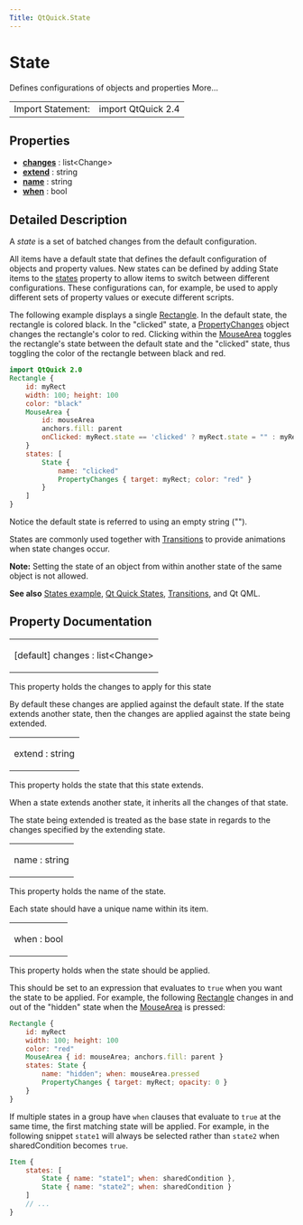 ```yaml
---
Title: QtQuick.State
---
```

        
State
=====

<span class="subtitle"></span>
Defines configurations of objects and properties More...

|                   |                    |
|-------------------|--------------------|
| Import Statement: | import QtQuick 2.4 |

<span id="properties"></span>
Properties
----------

-   ****[changes](#changes-prop)**** : list&lt;Change&gt;
-   ****[extend](#extend-prop)**** : string
-   ****[name](#name-prop)**** : string
-   ****[when](#when-prop)**** : bool

<span id="details"></span>
Detailed Description
--------------------

A *state* is a set of batched changes from the default configuration.

All items have a default state that defines the default configuration of objects and property values. New states can be defined by adding State items to the [states](../QtQuick.Item.md#states-prop) property to allow items to switch between different configurations. These configurations can, for example, be used to apply different sets of property values or execute different scripts.

The following example displays a single [Rectangle](../QtQuick.Rectangle.md). In the default state, the rectangle is colored black. In the "clicked" state, a [PropertyChanges](../QtQuick.PropertyChanges.md) object changes the rectangle's color to red. Clicking within the [MouseArea](../QtQuick.MouseArea.md) toggles the rectangle's state between the default state and the "clicked" state, thus toggling the color of the rectangle between black and red.

``` qml
import QtQuick 2.0
Rectangle {
    id: myRect
    width: 100; height: 100
    color: "black"
    MouseArea {
        id: mouseArea
        anchors.fill: parent
        onClicked: myRect.state == 'clicked' ? myRect.state = "" : myRect.state = 'clicked';
    }
    states: [
        State {
            name: "clicked"
            PropertyChanges { target: myRect; color: "red" }
        }
    ]
}
```

Notice the default state is referred to using an empty string ("").

States are commonly used together with [Transitions](../QtQuick.qtquick-statesanimations-animations.md) to provide animations when state changes occur.

**Note:** Setting the state of an object from within another state of the same object is not allowed.

**See also** [States example](https://developer.ubuntu.comapps/qml/sdk-15.04.6/QtQuick.animation/#states), [Qt Quick States](../QtQuick.qtquick-statesanimations-states.md), [Transitions](../QtQuick.qtquick-statesanimations-animations.md), and Qt QML.

Property Documentation
----------------------

<table>
<colgroup>
<col width="100%" />
</colgroup>
<tbody>
<tr class="odd">
<td><p><span id="changes-prop"></span><span class="qmldefault">[default] </span><span class="name">changes</span> : <span class="type">list</span>&lt;<span class="type">Change</span>&gt;</p></td>
</tr>
</tbody>
</table>

This property holds the changes to apply for this state

By default these changes are applied against the default state. If the state extends another state, then the changes are applied against the state being extended.

<table>
<colgroup>
<col width="100%" />
</colgroup>
<tbody>
<tr class="odd">
<td><p><span id="extend-prop"></span><span class="name">extend</span> : <span class="type">string</span></p></td>
</tr>
</tbody>
</table>

This property holds the state that this state extends.

When a state extends another state, it inherits all the changes of that state.

The state being extended is treated as the base state in regards to the changes specified by the extending state.

<table>
<colgroup>
<col width="100%" />
</colgroup>
<tbody>
<tr class="odd">
<td><p><span id="name-prop"></span><span class="name">name</span> : <span class="type">string</span></p></td>
</tr>
</tbody>
</table>

This property holds the name of the state.

Each state should have a unique name within its item.

<table>
<colgroup>
<col width="100%" />
</colgroup>
<tbody>
<tr class="odd">
<td><p><span id="when-prop"></span><span class="name">when</span> : <span class="type">bool</span></p></td>
</tr>
</tbody>
</table>

This property holds when the state should be applied.

This should be set to an expression that evaluates to `true` when you want the state to be applied. For example, the following [Rectangle](../QtQuick.Rectangle.md) changes in and out of the "hidden" state when the [MouseArea](../QtQuick.MouseArea.md) is pressed:

``` qml
Rectangle {
    id: myRect
    width: 100; height: 100
    color: "red"
    MouseArea { id: mouseArea; anchors.fill: parent }
    states: State {
        name: "hidden"; when: mouseArea.pressed
        PropertyChanges { target: myRect; opacity: 0 }
    }
}
```

If multiple states in a group have `when` clauses that evaluate to `true` at the same time, the first matching state will be applied. For example, in the following snippet `state1` will always be selected rather than `state2` when sharedCondition becomes `true`.

``` qml
Item {
    states: [
        State { name: "state1"; when: sharedCondition },
        State { name: "state2"; when: sharedCondition }
    ]
    // ...
}
```


